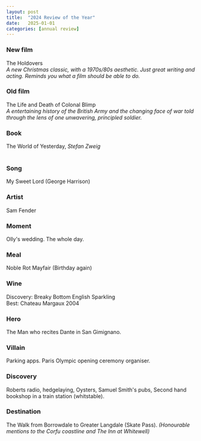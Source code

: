 ```yaml
---
layout: post
title:  "2024 Review of the Year"
date:   2025-01-01
categories: [annual review]
---
```


<h3><b>New film</b></h3>
The Holdovers<br>
<i>A new Christmas classic, with a 1970s/80s aesthetic. Just great writing and acting. Reminds you what a film should be able to do.</i>
<br>

<h3><b>Old film</b></h3>
The Life and Death of Colonal Blimp<br>
<i>A entertaining history of the British Army and the changing face of war told through the lens of one unwavering, principled soldier.</i>
<br>

<h3><b>Book</b></h3>
The World of Yesterday, <i>Stefan Zweig</i><br>
<br>

<h3><b>Song</b></h3>
My Sweet Lord (George Harrison)
<br>

<h3><b>Artist</b></h3>
Sam Fender
<br>

<h3><b>Moment </b></h3>
Olly's wedding. The whole day.
<br>

<h3><b>Meal</b></h3>
Noble Rot Mayfair (Birthday again)
<br>

<h3><b>Wine</b></h3>
Discovery: Breaky Bottom English Sparkling<br>
Best: Chateau Margaux 2004
<br>

<h3><b>Hero</b></h3>
The Man who recites Dante in San Gimignano.
<br>

<h3><b>Villain</b></h3>
Parking apps. Paris Olympic opening ceremony organiser.
<br>

<h3><b>Discovery</b></h3>
Roberts radio, hedgelaying, Oysters, Samuel Smith's pubs, Second hand bookshop in a train station (whitstable).  
<br>

<h3><b>Destination</b></h3>
The Walk from Borrowdale to Greater Langdale (Skate Pass). <i>(Honourable mentions to the Corfu coastline and The Inn at Whitewell) </i>
